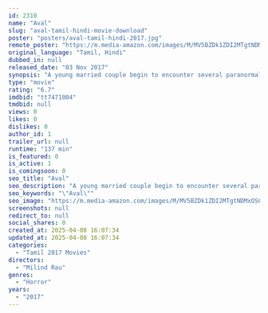 ```yaml
---
id: 2310
name: "Aval"
slug: "aval-tamil-hindi-movie-download"
poster: "posters/aval-tamil-hindi-2017.jpg"
remote_poster: "https://m.media-amazon.com/images/M/MV5BZDk1ZDI2MTgtNDMxOS00ZTFjLThkOTAtMDUyNjk4Zjg5YTZhXkEyXkFqcGc@._V1_SX300.jpg"
original_language: "Tamil, Hindi"
dubbed_in: null
released_date: "03 Nov 2017"
synopsis: "A young married couple begin to encounter several paranormal attacks, when a family moves into a neighbouring house, that is being haunted by a vengeful spirit, which leads them to perform an exorcism in order to help save the nei..."
type: "movie"
rating: "6.7"
imdbid: "tt7471004"
tmdbid: null
views: 0
likes: 0
dislikes: 0
author_id: 1
trailer_url: null
runtime: "137 min"
is_featured: 0
is_active: 1
is_comingsoon: 0
seo_title: "Aval"
seo_description: "A young married couple begin to encounter several paranormal attacks, when a family moves into a neighbouring house, that is being haunted by a vengeful spirit, which leads them to perform an exorcism in order to help save the nei..."
seo_keywords: "\"Aval\""
seo_image: "https://m.media-amazon.com/images/M/MV5BZDk1ZDI2MTgtNDMxOS00ZTFjLThkOTAtMDUyNjk4Zjg5YTZhXkEyXkFqcGc@._V1_SX300.jpg"
screenshots: null
redirect_to: null
social_shares: 0
created_at: 2025-04-08 16:07:34
updated_at: 2025-04-08 16:07:34
categories:
  - "Tamil 2017 Movies"
directors:
  - "Milind Rau"
genres:
  - "Horror"
years:
  - "2017"
---
```

